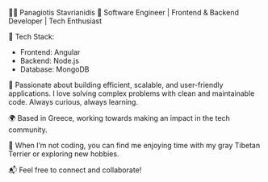 👨‍💻 Panagiotis Stavrianidis
🌟 Software Engineer | Frontend & Backend Developer | Tech Enthusiast

🔧 Tech Stack:

- Frontend: Angular
- Backend: Node.js
- Database: MongoDB
  
🚀 Passionate about building efficient, scalable, and user-friendly applications. I love solving complex problems with clean and maintainable code. Always curious, always learning.

🌍 Based in Greece, working towards making an impact in the tech community.

🐾 When I’m not coding, you can find me enjoying time with my gray Tibetan Terrier or exploring new hobbies.

📬 Feel free to connect and collaborate!
